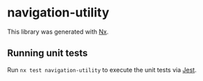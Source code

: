 # navigation-utility

This library was generated with [Nx](https://nx.dev).

## Running unit tests

Run `nx test navigation-utility` to execute the unit tests via [Jest](https://jestjs.io).
